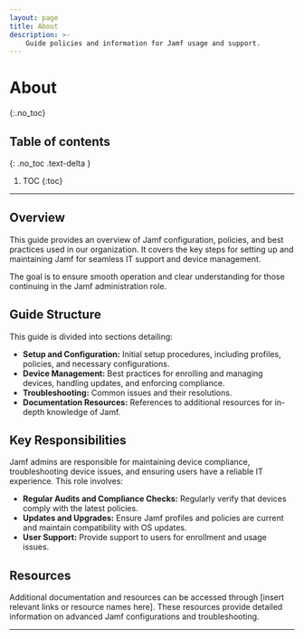 ```yaml
---
layout: page
title: About
description: >-
    Guide policies and information for Jamf usage and support.
---
```


# About
{:.no_toc}

## Table of contents
{: .no_toc .text-delta }

1. TOC
{:toc}

---

## Overview

This guide provides an overview of Jamf configuration, policies, and best practices used in our organization. It covers the key steps for setting up and maintaining Jamf for seamless IT support and device management. 

The goal is to ensure smooth operation and clear understanding for those continuing in the Jamf administration role.

## Guide Structure

This guide is divided into sections detailing:

- **Setup and Configuration:** Initial setup procedures, including profiles, policies, and necessary configurations.
- **Device Management:** Best practices for enrolling and managing devices, handling updates, and enforcing compliance.
- **Troubleshooting:** Common issues and their resolutions.
- **Documentation Resources:** References to additional resources for in-depth knowledge of Jamf.

## Key Responsibilities

Jamf admins are responsible for maintaining device compliance, troubleshooting device issues, and ensuring users have a reliable IT experience. This role involves:

- **Regular Audits and Compliance Checks:** Regularly verify that devices comply with the latest policies.
- **Updates and Upgrades:** Ensure Jamf profiles and policies are current and maintain compatibility with OS updates.
- **User Support:** Provide support to users for enrollment and usage issues.
  
## Resources

Additional documentation and resources can be accessed through [insert relevant links or resource names here]. These resources provide detailed information on advanced Jamf configurations and troubleshooting.

---

